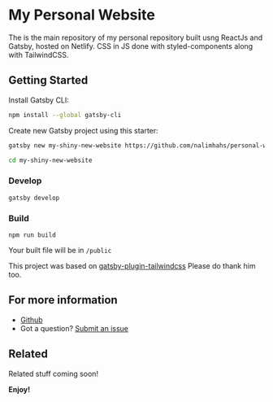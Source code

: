# My Personal Website

The is the main repository of my personal repository built usng ReactJs and Gatsby, hosted on Netlify.
CSS in JS done with styled-components along with TailwindCSS.

## Getting Started

Install Gatsby CLI:

```sh
npm install --global gatsby-cli
```

Create new Gatsby project using this starter:

```sh
gatsby new my-shiny-new-website https://github.com/nalimhahs/personal-website
```

```sh
cd my-shiny-new-website
```

### Develop

```
gatsby develop
```

### Build

```
npm run build
```

Your built file will be in `/public`

This project was based on [gatsby-plugin-tailwindcss](https://github.com/muhajirframe/gatsby-plugin-tailwindcss/)
Please do thank him too.

## For more information

- [Github](https://github.com/nalimhahs/personal-website/)
- Got a question? [Submit an issue](https://github.com/nalimhahs/personal-website/issues/new)

## Related

Related stuff coming soon!

**Enjoy!**
